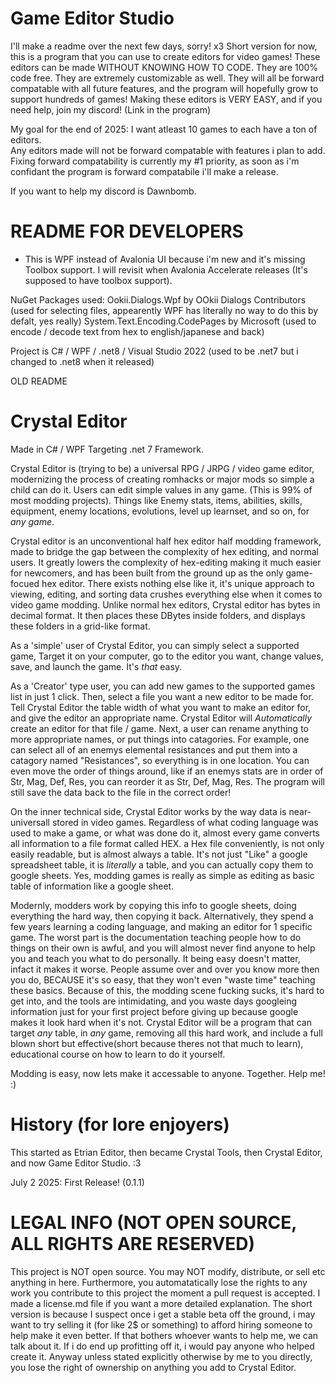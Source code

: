 # Game Editor Studio

I'll make a readme over the next few days, sorry! x3
Short version for now, this is a program that you can use to create editors for video games! These editors can be made WITHOUT KNOWING HOW TO CODE. They are 100% code free. They are extremely customizable as well. 
They will all be forward compatable with all future features, and the program will hopefully grow to support hundreds of games!
Making these editors is VERY EASY, and if you need help, join my discord! (Link in the program)

My goal for the end of 2025: I want atleast 10 games to each have a ton of editors.  
Any editors made will not be forward compatable with features i plan to add. 
Fixing forward compatability is currently my #1 priority, as soon as i'm confidant the program is forward compatabile i'll make a release.

If you want to help my discord is Dawnbomb.





# README FOR DEVELOPERS
- This is WPF instead of Avalonia UI because i'm new and it's missing Toolbox support. I will revisit when Avalonia Accelerate releases (It's supposed to have toolbox support).

NuGet Packages used: 
Ookii.Dialogs.Wpf by OOkii Dialogs Contributors  (used for selecting files, appearently WPF has literally no way to do this by defalt, yes really)
System.Text.Encoding.CodePages by Microsoft  (used to encode / decode text from hex to english/japanese and back)

Project is C# / WPF / .net8 / Visual Studio 2022
(used to be .net7 but i changed to .net8 when it released)

OLD README

# Crystal Editor

Made in C# / WPF Targeting .net 7 Framework.

Crystal Editor is (trying to be) a universal RPG / JRPG / video game editor, modernizing the process of creating romhacks or major mods so simple a child can do it. Users can edit simple values in any game. (This is 99% of most modding projects). Things like Enemy stats, items, abilities, skills, equipment, enemy locations, evolutions, level up learnset, and so on, for *any game*.

Crystal editor is an unconventional half hex editor half modding framework, made to bridge the gap between the complexity of hex editing, and normal users.
It greatly lowers the complexity of hex-editing making it much easier for newcomers, and has been built from the ground up as the only game-focued hex editor.
There exists nothing else like it, it's unique approach to viewing, editing, and sorting data crushes everything else when it comes to video game modding.
Unlike normal hex editors, Crystal editor has bytes in decimal format. It then places these DBytes inside folders, and displays these folders in a grid-like format. 

As a 'simple' user of Crystal Editor, you can simply select a supported game, Target it on your computer, go to the editor you want, change values, save, and launch the game. It's *that* easy.

As a 'Creator' type user, you can add new games to the supported games list in just 1 click. Then, select a file you want a new editor to be made for. Tell Crystal Editor the table width of what you want to make an editor for, and give the editor an appropriate name. Crystal Editor will *Automatically* create an editor for that file / game. Next, a user can rename anything to more appropriate names, or put things into catagories. For example, one can select all of an enemys elemental resistances and put them into a catagory named "Resistances", so everything is in one location. You can even move the order of things around, like if an enemys stats are in order of Str, Mag, Def, Res, you can reorder it as Str, Def, Mag, Res. The program will still save the data back to the file in the correct order! 

On the inner technical side, Crystal Editor works by the way data is near-universall stored in video games. Regardless of what coding language was used to make a game, or what was done do it, almost every game converts all information to a file format called HEX. a Hex file conveniently, is not only easily readable, but is almost always a table. It's not just "Like" a google spreadsheet table, it is *literally* a table, and you can actually copy them to google sheets. Yes, modding games is really as simple as editing as basic table of information like a google sheet.

Modernly, modders work by copying this info to google sheets, doing everything the hard way, then copying it back. Alternatively, they spend a few years learning a coding language, and making an editor for 1 specific game. The worst part is the documentation teaching people how to do things on their own is awful, and you will almost never find anyone to help you and teach you what to do personally. It being easy doesn't matter, infact it makes it worse. People assume over and over you know more then you do, BECAUSE it's so easy, that they won't even "waste time" teaching these basics. Because of this, the modding scene fucking sucks, it's hard to get into, and the tools are intimidating, and you waste days googleing information just for your first project before giving up because google makes it look hard when it's not. Crystal Editor will be a program that can target *any* table, in *any* game, removing all this hard work, and include a full blown short but effective(short because theres not that much to learn), educational course on how to learn to do it yourself.

Modding is easy, now lets make it accessable to anyone. Together. Help me! :)


# History (for lore enjoyers)

This started as Etrian Editor, then became Crystal Tools, then Crystal Editor, and now Game Editor Studio. :3

July 2 2025: First Release! (0.1.1)



# LEGAL INFO (NOT OPEN SOURCE, ALL RIGHTS ARE RESERVED)
This project is NOT open source. You may NOT modify, distribute, or sell etc anything in here. Furthermore, you automatatically lose the rights to any work you contribute to this project the moment a pull request is accepted. I made a license.md file if you want a more detailed explanation. The short version is because I suspect once i get a stable beta off the ground, i may want to try selling it (for like 2$ or something) to afford hiring someone to help make it even better. If that bothers whoever wants to help me, we can talk about it. If i do end up profitting off it, i would pay anyone who helped create it. Anyway unless stated explicitly otherwise by me to you directly, you lose the right of ownership on anything you add to Crystal Editor.



